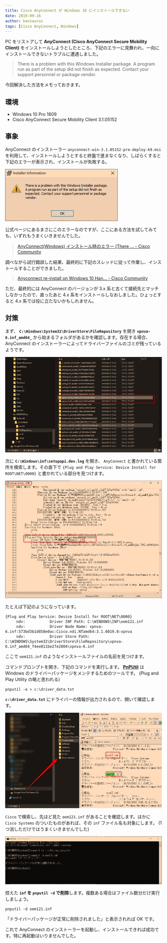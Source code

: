 ```yaml
---
title: Cisco AnyConnect が Windows 10 にインストールできない
date: 2019-09-16
author: kenzauros
tags: [Cisco AnyConnect, Windows]
---
```


PC をリストアして **AnyConnect (Cisco AnyConnect Secure Mobility Client)** をインストールしようとしたところ、下記のエラーに見舞われ、一向にインストールできないトラブルに遭遇しました。

> There is a problem with this Windows Installer package. A program run as part of the setup did not finish as expected. Contact your support personnel or package vendor.

今回解決した方法をメモっておきます。

## 環境

- Windows 10 Pro 1809
- Cisco AnyConnect Secure Mobility Client 3.1.05152

## 事象

AnyConnect のインストーラー `anyconnect-win-3.1.05152-pre-deploy-k9.msi` を利用して、インストールしようとすると終盤で進まなくなり、しばらくすると下記のエラーが表示され、インストールが失敗する。

![](images/unable-to-install-cisco-anyconnect-1.png)

公式ページにあるまさにこのエラーなのですが、ここにある方法を試してみても、いずれもうまくいきませんでした。

> [AnyConnect(Windows) インストール時のエラー (There ... - Cisco Community](https://community.cisco.com/t5/%E3%82%BB%E3%82%AD%E3%83%A5%E3%83%AA%E3%83%86%E3%82%A3-%E3%83%89%E3%82%AD%E3%83%A5%E3%83%A1%E3%83%B3%E3%83%88/anyconnect-windows-%E3%82%A4%E3%83%B3%E3%82%B9%E3%83%88%E3%83%BC%E3%83%AB%E6%99%82%E3%81%AE%E3%82%A8%E3%83%A9%E3%83%BC-there-is-a-problem-with-this/ta-p/3155919)

調べながら試行錯誤した結果、最終的に下記のスレッドに従って作業し、インストールすることができました。

> [Anyconnect re-install on Windows 10 Han... - Cisco Community](https://community.cisco.com/t5/vpn-and-anyconnect/anyconnect-re-install-on-windows-10-hanging/td-p/2703272)

ただ、最終的には AnyConnect のバージョンが 3.x 系と古くて接続先とマッチしなかったので、直ったあと 4.x 系をインストールしなおしました。ひょっとすると 4.x 系では役に立たないかもしれません。

## 対策

まず、 **`C:\Windows\System32\DriverStore\FileRepository`** を開き **`vpnva-6.inf_amd64_`** から始まるフォルダがあるかを確認します。存在する場合、 AnyConnect のインストーラーによってドライバーファイルのゴミが残っているようです。

![](images/unable-to-install-cisco-anyconnect-2.png)

次に **`C:\Windows\inf\setupapi.dev.log`** を開き、 `AnyConnect` と書かれている箇所を検索します。その直下で `{Plug and Play Service: Device Install for ROOT\NET\0000}` と書かれている部分を見つけます。

![](images/unable-to-install-cisco-anyconnect-3.png)

たとえば下記のようになっています。

```
{Plug and Play Service: Device Install for ROOT\NET\0000}
     ndv:           Driver INF Path: C:\WINDOWS\INF\oem121.inf
     ndv:           Driver Node Name: vpnva-6.inf:573bd3b1d858e0ac:Cisco.ndi.NTamd64:3.1.6019.0:vpnva
     ndv:           Driver Store Path: C:\WINDOWS\System32\DriverStore\FileRepository\vpnva-6.inf_amd64_f4ee011be27e2804\vpnva-6.inf
```

ここで `oem121.inf` のようなインストールファイルの名前を見つけます。

コマンドプロンプトを開き、下記のコマンドを実行します。 **[PnPUtil](https://docs.microsoft.com/ja-jp/windows-hardware/drivers/devtest/pnputil)** は Windows のドライバーパッケージをメンテするためのツールです。 (Plug and Play Utility の略と思われる)

```
pnputil -e > c:\driver_data.txt
```

**`c:\driver_data.txt`** にドライバーの情報が出力されるので、開いて確認します。

![](images/unable-to-install-cisco-anyconnect-4.png)

`Cisco` で検索し、先ほど見た `oem121.inf` があることを確認します。ほかに `Cisco Systems` のついたものがあれば、その `inf` ファイル名も対象にします。 (1 つ消しただけではうまくいきませんでした)

![](images/unable-to-install-cisco-anyconnect-5.png)

控えた **`inf` を `pnputil -d` で削除**します。複数ある場合はファイル数分だけ実行しましょう。

```
pnputil -d oem121.inf
```

「ドライバーパッケージが正常に削除されました」と表示されれば OK です。

これで AnyConnect のインストーラーを起動し、インストールできれば成功です。特に再起動はいりませんでした。